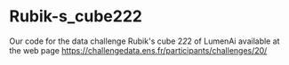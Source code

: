 # Rubik-s_cube222
Our code for the data challenge Rubik's cube 2*2*2 of LumenAi available at the web page https://challengedata.ens.fr/participants/challenges/20/
